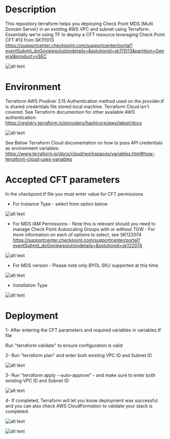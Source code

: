 # Description
This repository terraform helps you deploying Check Point MDS (Multi Domain Server) in an existing AWS VPC and subnet using Terraform. 
Essentially we're using TF to deploy a CFT resource leveraging Check Point CFT #13 from SK111013
https://supportcenter.checkpoint.com/supportcenter/portal?eventSubmit_doGoviewsolutiondetails=&solutionid=sk111013&partition=General&product=vSEC

![alt text](https://github.com/etcheby/Terraform-CP_MDS-ExistingVPC/blob/main/images/MDS-CFT.png)

# Environment
Terraform AWS Prodiver 3.15
Authentication method used on the provider.tf is shared credentials file stored local machine. Terraform Cloud isn't covered. 
See Terraform documention for other available AWS authentication:   
https://registry.terraform.io/providers/hashicorp/aws/latest/docs

![alt text](https://github.com/etcheby/Terraform-CP_MDS-ExistingVPC/blob/main/images/Authentication.png)

See Below Terraform Cloud documentation on how to pass API credentials as environment variables:
https://www.terraform.io/docs/cloud/workspaces/variables.html#how-terraform-cloud-uses-variables

# Accepted CFT parameters
In the checkpoint.tf file you must enter value for CFT permissions

* For Instance Type - select from option below

![alt text](https://github.com/etcheby/Terraform-CP_MDS-ExistingVPC/blob/master/images/instance.png)

* For MDS IAM Permissions - Note this is relevant should you need to manage Check Point Autoscaling Groups with or without TGW - For more information on each of
options to select, see SK122074
https://supportcenter.checkpoint.com/supportcenter/portal?eventSubmit_doGoviewsolutiondetails=&solutionid=sk122074

![alt text](https://github.com/etcheby/Terraform-CP_MDS-ExistingVPC/blob/main/images/IAM.png)

* For MDS version - Please note only BYOL SKU supported at this time. 

![alt text](https://github.com/etcheby/Terraform-CP_MDS-ExistingVPC/blob/main/images/Version.png)

* Installation Type

![alt text](https://github.com/etcheby/Terraform-CP_MDS-ExistingVPC/blob/main/images/Installation.png)

# Deployment

1- After entering the CFT parameters and required variables in variables.tf file 

   Run "terraform validate" to ensure configuration is valid 
   
   
2- Run "terraform plan" and enter both existing VPC ID and Subnet ID

![alt text](https://github.com/etcheby/Terraform-CP_MDS-ExistingVPC/blob/main/images/plan.png)


3- Run "terraform apply --auto-approve" - and make sure to enter both existing VPC ID and Subnet ID

![alt text](https://github.com/etcheby/Terraform-CP_MDS-ExistingVPC/blob/main/images/apply.png)

4- If completed, Terraform will let you know deployment was successful and you can also check AWS CloudFormation to validate your stack is completed. 

![alt text](https://github.com/etcheby/Terraform-CP_MDS-ExistingVPC/blob/main/images/completed.png)

![alt text](https://github.com/etcheby/Terraform-CP_MDS-ExistingVPC/blob/main/images/CFT.png)









